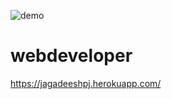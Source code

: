 ![demo](https://user-images.githubusercontent.com/87519174/129375137-736cdac5-417d-4244-933d-99234ab4419e.png)



# webdeveloper



https://jagadeeshpj.herokuapp.com/
